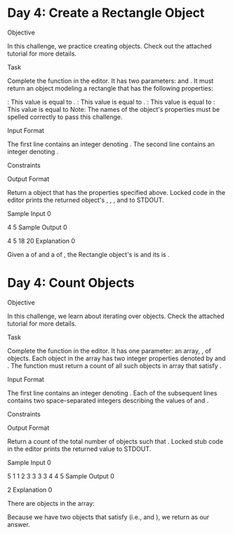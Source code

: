 # Day 4: Create a Rectangle Object

Objective

In this challenge, we practice creating objects. Check out the attached tutorial for more details.

Task

Complete the function in the editor. It has two parameters:  and . It must return an object modeling a rectangle that has the following properties:

: This value is equal to .
: This value is equal to .
: This value is equal to 
: This value is equal to 
Note: The names of the object's properties must be spelled correctly to pass this challenge.

Input Format

The first line contains an integer denoting .
The second line contains an integer denoting .

Constraints

Output Format

Return a object that has the properties specified above. Locked code in the editor prints the returned object's , , , and  to STDOUT.

Sample Input 0

4
5
Sample Output 0

4
5
18
20
Explanation 0

Given a  of  and a  of , the Rectangle object's  is  and its  is .


# Day 4: Count Objects

Objective

In this challenge, we learn about iterating over objects. Check the attached tutorial for more details.

Task

Complete the function in the editor. It has one parameter: an array, , of objects. Each object in the array has two integer properties denoted by  and . The function must return a count of all such objects  in array  that satisfy .

Input Format

The first line contains an integer denoting .
Each of the  subsequent lines contains two space-separated integers describing the values of  and .

Constraints

Output Format

Return a count of the total number of objects  such that . Locked stub code in the editor prints the returned value to STDOUT.

Sample Input 0

5
1 1
2 3
3 3
3 4
4 5
Sample Output 0

2
Explanation 0

There are  objects in the  array:

Because we have two objects  that satisfy  (i.e.,  and ), we return  as our answer.
